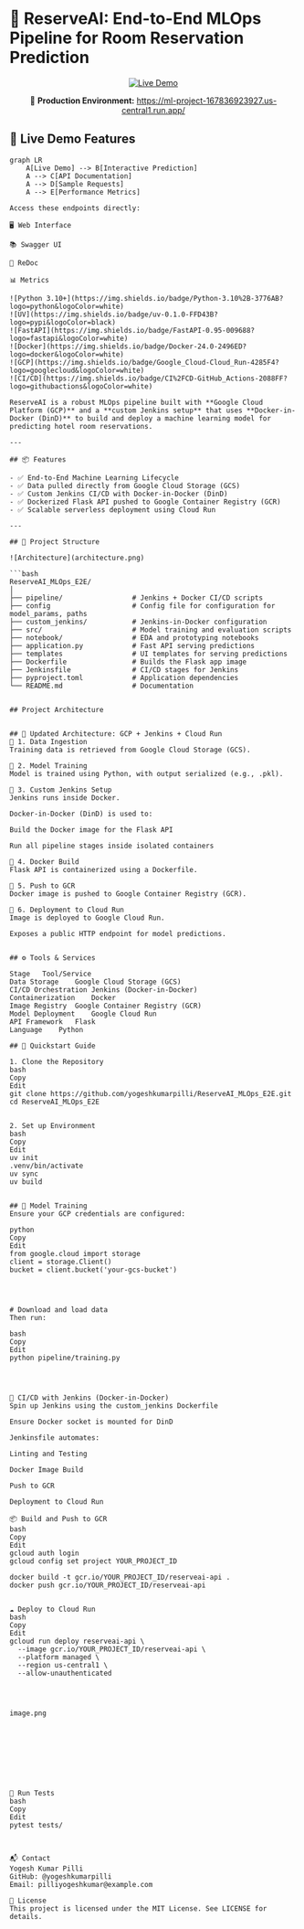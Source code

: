 # 🚀 ReserveAI: End-to-End MLOps Pipeline for Room Reservation Prediction

<div align="center">
  <a href="https://ml-project-167836923927.us-central1.run.app/">
    <img src="https://img.shields.io/badge/LIVE_DEMO-Available_now!-brightgreen?style=for-the-badge&logo=google-chrome" alt="Live Demo">
  </a>
  
  <p>🚀 <strong>Production Environment:</strong> <a href="https://ml-project-167836923927.us-central1.run.app/">https://ml-project-167836923927.us-central1.run.app/</a></p>
</div>

## 🌟 Live Demo Features

```mermaid
graph LR
    A[Live Demo] --> B[Interactive Prediction]
    A --> C[API Documentation]
    A --> D[Sample Requests]
    A --> E[Performance Metrics]

Access these endpoints directly:

🖥️ Web Interface

📚 Swagger UI

📝 ReDoc

📊 Metrics

![Python 3.10+](https://img.shields.io/badge/Python-3.10%2B-3776AB?logo=python&logoColor=white)
![UV](https://img.shields.io/badge/uv-0.1.0-FFD43B?logo=pypi&logoColor=black)
![FastAPI](https://img.shields.io/badge/FastAPI-0.95-009688?logo=fastapi&logoColor=white)
![Docker](https://img.shields.io/badge/Docker-24.0-2496ED?logo=docker&logoColor=white)
![GCP](https://img.shields.io/badge/Google_Cloud-Cloud_Run-4285F4?logo=googlecloud&logoColor=white)
![CI/CD](https://img.shields.io/badge/CI%2FCD-GitHub_Actions-2088FF?logo=githubactions&logoColor=white)

ReserveAI is a robust MLOps pipeline built with **Google Cloud Platform (GCP)** and a **custom Jenkins setup** that uses **Docker-in-Docker (DinD)** to build and deploy a machine learning model for predicting hotel room reservations.

---

## 📦 Features

- ✅ End-to-End Machine Learning Lifecycle
- ✅ Data pulled directly from Google Cloud Storage (GCS)
- ✅ Custom Jenkins CI/CD with Docker-in-Docker (DinD)
- ✅ Dockerized Flask API pushed to Google Container Registry (GCR)
- ✅ Scalable serverless deployment using Cloud Run

---

## 📁 Project Structure

![Architecture](architecture.png)

```bash
ReserveAI_MLOps_E2E/
│
├── pipeline/                 # Jenkins + Docker CI/CD scripts
├── config                    # Config file for configuration for model_params, paths
├── custom_jenkins/           # Jenkins-in-Docker configuration
├── src/                      # Model training and evaluation scripts
├── notebook/                 # EDA and prototyping notebooks
├── application.py            # Fast API serving predictions
├── templates                 # UI templates for serving predictions
├── Dockerfile                # Builds the Flask app image
├── Jenkinsfile               # CI/CD stages for Jenkins
├── pyproject.toml            # Application dependencies
└── README.md                 # Documentation


## Project Architecture 


## 🧠 Updated Architecture: GCP + Jenkins + Cloud Run
🔹 1. Data Ingestion
Training data is retrieved from Google Cloud Storage (GCS).

🔹 2. Model Training
Model is trained using Python, with output serialized (e.g., .pkl).

🔹 3. Custom Jenkins Setup
Jenkins runs inside Docker.

Docker-in-Docker (DinD) is used to:

Build the Docker image for the Flask API

Run all pipeline stages inside isolated containers

🔹 4. Docker Build
Flask API is containerized using a Dockerfile.

🔹 5. Push to GCR
Docker image is pushed to Google Container Registry (GCR).

🔹 6. Deployment to Cloud Run
Image is deployed to Google Cloud Run.

Exposes a public HTTP endpoint for model predictions.


## ⚙️ Tools & Services

Stage	Tool/Service
Data Storage	Google Cloud Storage (GCS)
CI/CD Orchestration	Jenkins (Docker-in-Docker)
Containerization	Docker
Image Registry	Google Container Registry (GCR)
Model Deployment	Google Cloud Run
API Framework	Flask
Language	Python

## 🚀 Quickstart Guide

1. Clone the Repository
bash
Copy
Edit
git clone https://github.com/yogeshkumarpilli/ReserveAI_MLOps_E2E.git
cd ReserveAI_MLOps_E2E


2. Set up Environment
bash
Copy
Edit
uv init
.venv/bin/activate
uv sync
uv build


## 🧪 Model Training
Ensure your GCP credentials are configured:

python
Copy
Edit
from google.cloud import storage
client = storage.Client()
bucket = client.bucket('your-gcs-bucket')




# Download and load data
Then run:

bash
Copy
Edit
python pipeline/training.py




🐳 CI/CD with Jenkins (Docker-in-Docker)
Spin up Jenkins using the custom_jenkins Dockerfile

Ensure Docker socket is mounted for DinD

Jenkinsfile automates:

Linting and Testing

Docker Image Build

Push to GCR

Deployment to Cloud Run

📦 Build and Push to GCR
bash
Copy
Edit
gcloud auth login
gcloud config set project YOUR_PROJECT_ID

docker build -t gcr.io/YOUR_PROJECT_ID/reserveai-api .
docker push gcr.io/YOUR_PROJECT_ID/reserveai-api


☁️ Deploy to Cloud Run
bash
Copy
Edit
gcloud run deploy reserveai-api \
  --image gcr.io/YOUR_PROJECT_ID/reserveai-api \
  --platform managed \
  --region us-central1 \
  --allow-unauthenticated




image.png









🧪 Run Tests
bash
Copy
Edit
pytest tests/



📬 Contact
Yogesh Kumar Pilli
GitHub: @yogeshkumarpilli
Email: pilliyogeshkumar@example.com

📄 License
This project is licensed under the MIT License. See LICENSE for details.